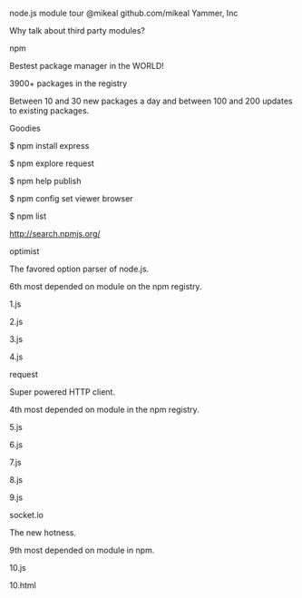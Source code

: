 















node.js module tour
@mikeal
github.com/mikeal
Yammer, Inc



































Why talk about third party modules?







































npm

Bestest package manager in the WORLD!

3900+ packages in the registry

Between 10 and 30 new packages a day and between 100 and 200 updates to existing packages.

Goodies

$ npm install express

$ npm explore request

$ npm help publish

$ npm config set viewer browser

$ npm list

http://search.npmjs.org/
















optimist

The favored option parser of node.js.

6th most depended on module on the npm registry.

1.js

2.js

3.js

4.js




















request

Super powered HTTP client.

4th most depended on module in the npm registry.

5.js

6.js

7.js

8.js

9.js




















socket.io

The new hotness.

9th most depended on module in npm.

10.js

10.html































